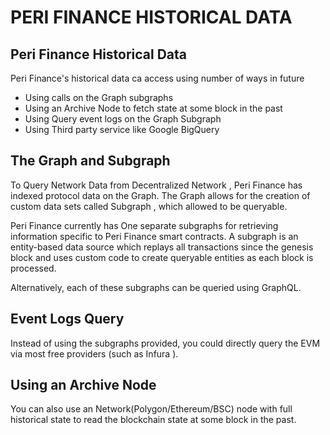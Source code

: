 # PERI FINANCE HISTORICAL DATA

## Peri Finance Historical Data

Peri Finance's historical data ca access using number of ways in future 

* Using calls on the Graph subgraphs
* Using an Archive Node to fetch state at some block in the past
* Using Query event logs on the Graph Subgraph 
* Using Third party service like Google BigQuery

## The Graph  and Subgraph

To Query Network Data from Decentralized Network , Peri Finance has indexed protocol data on the Graph. The Graph allows for the creation of custom data sets called Subgraph , which allowed to be queryable. 

Peri Finance currently has One separate subgraphs for retrieving information specific to Peri Finance smart contracts. A subgraph is an entity-based data source which replays all transactions since the genesis block and uses custom code to create queryable entities as each block is processed.

Alternatively, each of these subgraphs can be queried using GraphQL.

## Event Logs Query

Instead of using the subgraphs provided, you could directly query the EVM via most free providers \(such as Infura \).

## Using an Archive Node

You can also use an Network\(Polygon/Ethereum/BSC\) node with full historical state to read the blockchain state at some block in the past. 

